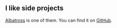 ## I like side projects

[Albatross](http://albatross.surge.sh/) is one of them. You can find it on [GitHub](https://github.com/pickled-plugins/albatross).
